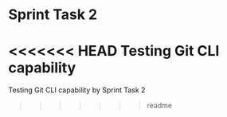 # Sprint Task 2

<<<<<<< HEAD
Testing Git CLI capability
=======
Testing Git CLI capability by Sprint Task 2
>>>>>>> readme
